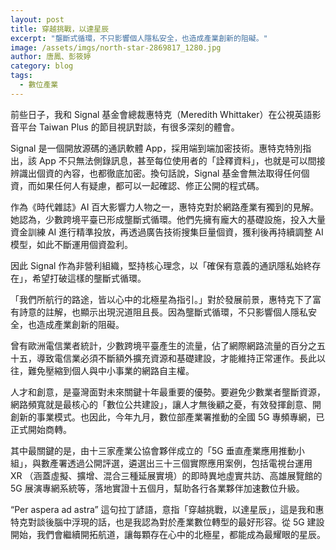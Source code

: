 ```yaml
---
layout: post
title: 穿越挑戰，以達星辰
excerpt: "壟斷式循環，不只影響個人隱私安全，也造成產業創新的阻礙。"
image: /assets/imgs/north-star-2869817_1280.jpg 
author: 唐鳳、彭筱婷
category: blog
tags:
  - 數位產業
---
```


前些日子，我和 Signal 基金會總裁惠特克（Meredith Whittaker）在公視英語影音平台 Taiwan Plus 的節目視訊對談，有很多深刻的體會。

Signal 是一個開放源碼的通訊軟體 App，採用端到端加密技術。惠特克特別指出，該 App 不只無法側錄訊息，甚至每位使用者的「詮釋資料」，也就是可以間接辨識出個資的內容，也都徹底加密。換句話說，Signal 基金會無法取得任何個資，而如果任何人有疑慮，都可以一起確認、修正公開的程式碼。

作為《時代雜誌》AI 百大影響力人物之一，惠特克對於網路產業有獨到的見解。她認為，少數跨境平臺已形成壟斷式循環。他們先擁有龐大的基礎設施，投入大量資金訓練 AI 進行精準投放，再透過廣告技術搜集巨量個資，獲利後再持續調整 AI 模型，如此不斷運用個資盈利。

因此 Signal 作為非營利組織，堅持核心理念，以「確保有意義的通訊隱私始終存在」，希望打破這樣的壟斷式循環。

「我們所航行的路途，皆以心中的北極星為指引。」對於發展前景，惠特克下了富有詩意的註解，也顯示出現況道阻且長。因為壟斷式循環，不只影響個人隱私安全，也造成產業創新的阻礙。

曾有歐洲電信業者統計，少數跨境平臺產生的流量，佔了網際網路流量的百分之五十五，導致電信業必須不斷額外擴充資源和基礎建設，才能維持正常運作。長此以往，難免壓縮到個人與中小事業的網路自主權。

人才和創意，是臺灣面對未來關鍵十年最重要的優勢。要避免少數業者壟斷資源，網路頻寬就是最核心的「數位公共建設」，讓人才無後顧之憂，有效發揮創意、開創新的事業模式。也因此，今年九月，數位部產業署推動的全國 5G 專頻專網，已正式開始商轉。

其中最關鍵的是，由十三家產業公協會夥伴成立的「5G 垂直產業應用推動小組」，與數產署透過公開評選，遴選出三十三個實際應用案例，包括電視台運用 XR （涵蓋虛擬、擴增、混合三種延展實境）的即時異地虛實共訪、高雄展覽館的 5G 展演專網系統等，落地實證十五個月，幫助各行各業夥伴加速數位升級。

“Per aspera ad astra” 這句拉丁諺語，意指「穿越挑戰，以達星辰」，這是我和惠特克對談後腦中浮現的話，也是我認為對於產業數位轉型的最好形容。從 5G 建設開始，我們會繼續開拓航道，讓每顆存在心中的北極星，都能成為最耀眼的星辰。
